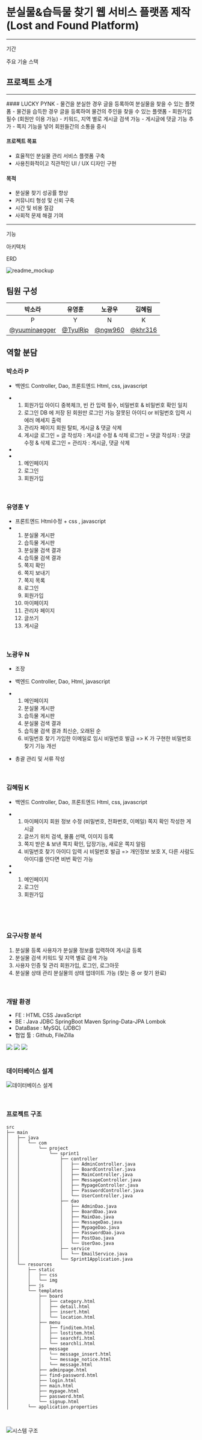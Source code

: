 # 분실물&습득물 찾기 웹 서비스 플랫폼 제작(Lost and Found Platform)
<hr>

기간

주요 기술 스택

## 프로젝트 소개
<hr>
#### LUCKY PYNK
- 물건을 분실한 경우 글을 등록하여 분실물을 찾을 수 있는 플랫폼
- 물건을 습득한 경우 글을 등록하여 물건의 주인을 찾을 수 있는 플랫폼
- 회원가입 필수 (회원만 이용 가능)
- 키워드, 지역 별로 게시글 검색 가능
- 게시글에 댓글 기능 추가
- 쪽지 기능을 넣어 회원들간의 소통을 중시

#### 프로젝트 목표
- 효율적인 분실물 관리 서비스 플랫폼 구축
- 사용친화적이고 직관적인 UI / UX 디자인 구현

#### 목적
- 분실물 찾기 성공률 향상
- 커뮤니티 형성 및 신뢰 구축
- 시간 및 비용 절감
- 사회적 문제 해결 기여
<hr>

기능

아키텍처

ERD


![readme_mockup](https://github.com/khr316/lost-find/blob/main/메인.png)

## 팀원 구성

<div align="center">

| **박소라** | **유영훈** | **노광우** | **김혜림** |
| :------: |  :------: | :------: | :------: |
| P | Y | N | K |
| [@yuuminaegger](https://github.com/yuuminaegger) | [@TyulRip](https://github.com/TyulRip) | [@ngw960](https://github.com/ngw960) | [@khr316](https://github.com/khr316) |

</div>

## 역할 분담

### 박소라 P

- 백엔드 Controller, Dao, 프론트엔드 Html, css, javascript
- 1. 회원가입
     아이디 중복체크, 빈 칸 입력 필수, 비밀번호 & 비밀번호 확인 일치
  2. 로그인
     DB 에 저장 된 회원만 로그인 가능
     잘못된 아이디 or 비밀번호 입력 시 에러 메세지 출력
  3. 관리자 페이지
     회원 탈퇴, 게시글 & 댓글 삭제
  4. 게시글
     로그인 = 글 작성자 : 게시글 수정 & 삭제
     로그인 = 댓글 작성자 : 댓글 수정 & 삭제
     로그인 = 관리자 :  게시글, 댓글 삭제
     
- 
- 1. 메인페이지
  2. 로그인
  3. 회원가입

<br>
    
### 유영훈 Y

- 프론트엔드 Html수정 + css , javascript
- 1. 분실물 게시판
  2. 습득물 게시판
  3. 분실물 검색 결과
  4. 습득물 검색 결과
  5. 쪽지 확인
  6. 쪽지 보내기
  7. 쪽지 목록
  8. 로그인
  9. 회원가입
  10. 마이페이지
  11. 관리자 페이지
  12. 글쓰기
  13. 게시글

<br>

### 노광우 N

- 조장
- 백엔드 Controller, Dao, Html, javascript
- 1. 메인페이지
  2. 분실물 게시판
  3. 습득물 게시판
  4. 분실물 검색 결과
  5. 습득물 검색 결과
     최신순, 오래된 순
  6. 비밀번호 찾기
     가입한 이메일로 임시 비밀번호 발급
     => K 가 구현한 비밀번호 찾기 기능 개선

- 총괄 관리 및 서류 작성

<br>

### 김혜림 K

- 백엔드 Controller, Dao, 프론트엔드 Html, css, javascript
- 1. 마이페이지
     회원 정보 수정 (비밀번호, 전화번호, 이메일)
     쪽지 확인
     작성한 게시글
  2. 글쓰기
     위치 검색, 물품 선택, 이미지 등록
  3. 쪽지
     받은 & 보낸 쪽지 확인, 답장기능, 새로운 쪽지 알림
  4. 비밀번호 찾기
     아이디 입력 시 비밀번호 발급
     => 개인정보 보호 X, 다른 사람도 아이디를 안다면 비번 확인 가능

- 
- 1. 메인페이지
  2. 로그인
  3. 회원가입
    
<br>

<br>



<br>

### 요구사항 분석

1. 분실물 등록
   사용자가 분실물 정보를 입력하여 게시글 등록
2. 분실물 검색
   키워드 및 지역 별로 검색 가능
3. 사용자 인증 및 관리
   회원가입, 로그인, 로그아웃
4. 분실물 상태 관리
   분실물의 상태 업데이트 가능 (찾는 중 or 찾기 완료)

<br>

### 개발 환경
- FE : HTML CSS JavaScript 
- BE : Java JDBC SpringBoot Maven Spring-Data-JPA Lombok
- DataBase : MySQL (JDBC)
- 협업 툴 : Github, FileZilla


<div>
<img src="https://img.shields.io/badge/spring-6DB33F?style=for-the-badge&logo=spring&logoColor=white"> 
<img src="https://img.shields.io/badge/mysql-4479A1?style=for-the-badge&logo=mysql&logoColor=white"> 
<img src="https://img.shields.io/badge/github-181717?style=for-the-badge&logo=github&logoColor=white">
</div>

<br>

### 데이터베이스 설계

![데이터베이스 설계](https://github.com/khr316/lost-find/blob/main/데이터베이스설계.png)

<br>

### 프로젝트 구조

```
src
├── main
│   ├── java
│   │   └── com
│   │       └── project
│   │           └── sprint1
│   │               ├── controller
│   │               │   ├── AdminController.java
│   │               │   ├── BoardController.java
│   │               │   ├── MainController.java
│   │               │   ├── MessageController.java
│   │               │   ├── MypageController.java
│   │               │   ├── PasswordController.java
│   │               │   └── UserController.java
│   │               ├── dao
│   │               │   ├── AdminDao.java
│   │               │   ├── BoardDao.java
│   │               │   ├── MainDao.java
│   │               │   ├── MessageDao.java
│   │               │   ├── MypageDao.java
│   │               │   ├── PasswordDao.java
│   │               │   ├── PostDao.java
│   │               │   └── UserDao.java
│   │               ├── service
│   │               │   └── EmailService.java
│   │               └── Sprint1Application.java
│   └── resources
│       ├── static
│       │   ├── css
│       │   └── img
│       ├── js
│       └── templates
│           ├── board
│           │   ├── category.html
│           │   ├── detail.html
│           │   ├── insert.html
│           │   └── location.html
│           ├── menu
│           │   ├── finditem.html
│           │   ├── lostitem.html
│           │   ├── searchfi.html
│           │   └── searchli.html
│           ├── message
│           │   └── message_insert.html
│           │   └── message_notice.html
│           │   └── message.html
│           ├── adminpage.html
│           ├── find-password.html
│           ├── login.html
│           ├── main.html
│           ├── mypage.html
│           ├── password.html
│           └── signup.html
│       └── application.properties

```
<br>

![시스템 구조](https://github.com/khr316/lost-find/blob/main/시스템구조.jpeg)
